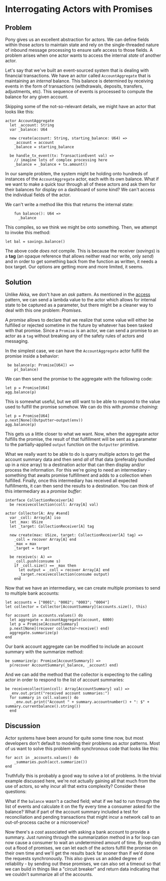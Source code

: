 # Interrogating Actors with Promises

## Problem
Pony gives us an excellent abstraction for actors. We can define fields within those actors to maintain state and rely on the single-threaded nature of inbound message processing to ensure safe access to those fields. A problem arises when one actor wants to access the internal _state_ of another actor.

Let's say that we've built an event-sourced system that is dealing with financial transactions. We have an actor called `AccountAggregate` that is maintaining an _internal_ balance. This balance is determined by receiving events in the form of transactions (withdrawals, deposits, transfers, adjustments, etc). This sequence of events is processed to compute the balance for any given account.

Skipping some of the not-so-relevant details, we might have an actor that looks like this:

```pony
actor AccountAggregate
  let _account: String
  var _balance: U64
  
  new create(account: String, starting_balance: U64) =>
    _account = account
    _balance = starting_balance
    
  be handle_tx_event(tx: TransactionEvent val) =>
    // imagine lots of complex processing here
    _balance = _balance + tx.amount()
```
In our sample problem, the system might be holding onto hundreds of instances of the `AccountAggregate` actor, each with its own balance. What if we want to make a quick tour through all of these actors and ask them for their balances for display on a dashboard of some kind? We can't access the individual fields of the actor.

We can't write a method like this that returns the internal state:
```pony
    fun balance(): U64 =>
      _balance
```
This compiles, so we think we might be onto something. Then, we attempt to invoke this method:
```pony
let bal = savings.balance()
```
The above code _does not_ compile. This is because the receiver (_savings_) is a **tag** (an opaque reference that allows neither read nor write, only _send_) and in order to get something back from the function as written, it needs a box target. Our options are getting more and more limited, it seems.

## Solution
Unlike Akka, we don't have an _ask_ pattern. As mentioned in the [access](./access.md) pattern, we can send a lambda value to the actor which allows for internal state to be captured as a parameter, but there might be a cleaner way to deal with this one problem: _Promises_.

A _promise_ allows to declare that we realize that some value will either be fulfilled or rejected sometime in the future by whatever has been tasked with that promise. Since a `Promise` is an actor, we can send a promise to an actor as a `tag` without breaking any of the safety rules of actors and messaging.

In the simplest case, we can have the `AccountAggregate` actor fulfill the promise inside a behavior:

```pony
 be balance(p: Promise[U64]) =>
    p(_balance)
```
We can then send the promise to the aggregate with the following code:

```pony
let p = Promise[U64]
agg.balance(p)
```
This is somewhat useful, but we still want to be able to respond to the value used to fulfill the promise somehow. We can do this with _promise chaining_:

```pony
let p = Promise[U64]
p.next[None](Outputter~output(env))
agg.balance(p)
```
This gets us a little closer to what we want. Now, when the aggregate actor fulfills the promise, the result of that fulfillment will be sent as a parameter to the partially-applied `output` function on the `Outputter` primitive.

What we really want to be able to do is query multiple actors to get the account summary data and then send _all_ of that data (preferably bundled up in a nice array) to a destination actor that can then display and/or process the information. For this we're going to need an intermediary - something that awaits promise fulfillment and adds to a collection when fulfilled. Finally, once this intermediary has received all expected fulfillments, it can then send the results to a destination. You can think of this intermediary as a _promise buffer_:

```pony
interface CollectionReceiver[A]
  be receivecollection(coll: Array[A] val)
  
actor Collector[A: Any #send]  
  var _coll: Array[A] iso
  let _max: USize
  let _target: CollectionReceiver[A] tag
  
  new create(max: USize, target: CollectionReceiver[A] tag) =>    
    _coll = recover Array[A] end
    _max = max
    _target = target
    
  be receive(s: A) =>
    _coll.push(consume s)    
    if _coll.size() == _max then      
      let output = _coll = recover Array[A] end
      _target.receivecollection(consume output)
    end
```
Now that we have an intermediary, we can create multiple promises to send to multiple bank accounts:
```pony
let accounts = ["0001"; "0002"; "0003"; "0004"]
let collector = Collector[AccountSummary](accounts.size(), this)
    
for account in accounts.values() do
  let aggregate = AccountAggregate(account, 6000)
  let p = Promise[AccountSummary]
  p.next[None](recover collector~receive() end)
  aggregate.summarize(p)
end 
```
Our bank account aggregate can be modified to include an account summary with the summarize method:

```pony
be summarize(p: Promise[AccountSummary]) =>    
  p(recover AccountSummary(_balance, _account) end)
```

And we can add the method that the collector is expecting to the calling actor in order to respond to the list of account summaries:

```pony
be receivecollection(coll: Array[AccountSummary] val) =>
  _env.out.print("received account summaries:")
  for summary in coll.values() do
    _env.out.print("Account " + summary.accountnumber() + ": $" + summary.currentbalance().string())
  end
```
## Discussion
Actor systems have been around for quite some time now, but most developers don't default to modeling their problems as actor patterns. Most of us want to solve this problem with synchronous code that looks like this:

```pony
for acct in _accounts.values() do
    _summaries.push(acct.summarize())
end
```
Truthfully this is probably a good way to solve a lot of problems. In the trivial example discussed here, we're not actually gaining all that much from the use of actors, so why incur all that extra complexity? Consider these questions:

What if the `balance` wasn't a cached field; what if we had to run through the list of events and calculate it on the fly every time a consumer asked for the balance? What if part of the account summary included a test for reconciliation and pending transactions that might incur a network call to an out-of-process cache or a microservice?

Now there's a _cost_ associated with asking a bank account to provide a summary. Just running through the summarization method in a for loop can now cause a consumer to wait an undetermined amount of time. By sending out a flood of promises, we can let each of the actors fulfill the promise on their own time and we'll get the results back far sooner than if we'd done the requests synchronously. This also gives us an added degree of reliability - by sending out these promises, we can also set a timeout so that we can build in things like a "circuit breaker" and return data indicating that we couldn't summarize all of the accounts.
